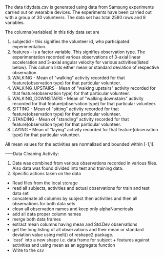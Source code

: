 The data tidydata.csv is generated using data from Samsung experiments carried out on wearable devices. The experiments have been carried out with a group of 30 volunteers.  The data set has total 2580 rows 
and 8 variables.

The columns(variables) in this tidy data set are
1. subjectid - this signifies the volunteer id, who participated experimentation.
2. features - is a factor variable.  This signifies observation type.  The experimentation recorded various observations of 3-axial linear acceleration and 3-axial angular velocity for various activities(listed below).   This column lists either mean or standard deviation of respective observation.
3. WALKING - Mean of "walking" activity recorded for that feature(observation type) for that particular volunteer.
3. WALKING_UPSTAIRS - Mean of "walking upstairs" activity recorded for that feature(observation type) for that particular volunteer.
4. WALKING_DOWNSTAIRS - Mean of "walking downstairs" activity recorded for that feature(observation type) for that particular volunteer.
5. SITTING - Mean of "sitting" activity recorded for that feature(observation type) for that particular volunteer.
6. STANDING - Mean of "standing" activity recorded for that feature(observation type) for that particular volunteer.
7. LAYING - Mean of "laying" activity recorded for that feature(observation type) for that particular volunteer.

All mean values for the activities are normalized and bounded within [-1,1].

----Data Cleaning Activity:
1. Data was combined from various observations recorded in various files.  Also data was found divided into test and training data. 
2. Specific actions taken on the data
- Read files from the local storage
- read all subjects, activities and actual observations for train and test data set
- concatenate all columns by subject then activities and then all observations for both data sets
- clean all observation names and keep only alphaNumericals
- add all data proper column names 
- merge both data frames 
- extract mean columns having mean and Std.Dev observations
- get the long listing of all observations and their mean or standard deviation value using melt() of reshape2 package.
- 'cast' into a new shape i.e. data frame for subject + features against activities and using mean as an aggregate function
- Write to the csv

